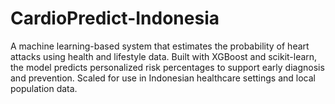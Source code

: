 # CardioPredict-Indonesia
A machine learning-based system that estimates the probability of heart attacks using health and lifestyle data. Built with XGBoost and scikit-learn, the model predicts personalized risk percentages to support early diagnosis and prevention. Scaled for use in Indonesian healthcare settings and local population data.
